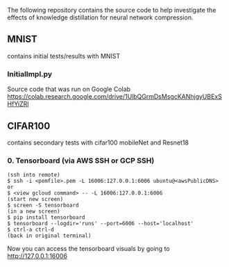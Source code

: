 The following repository contains the source code to help investigate the 
effects of knowledge distillation for neural network compression.

## MNIST
contains initial tests/results with MNIST
### InitialImpl.py
Source code that was run on Google Colab
https://colab.research.google.com/drive/1UlbQGrmDsMsgcKANhjgyUBExSHfYiZRl

## CIFAR100
contains secondary tests with cifar100 mobileNet and Resnet18
### 0. Tensorboard (via AWS SSH or GCP SSH)
```
(ssh into remote)
$ ssh -i <pemfile>.pem -L 16006:127.0.0.1:6006 ubuntu@<awsPublicDNS>
or
$ <view gcloud command> -- -L 16006:127.0.0.1:6006
(start new screen)
$ screen -S tensorboard
(in a new screen)
$ pip install tensorboard
$ tensorboard --logdir='runs' --port=6006 --host='localhost'
$ ctrl-a ctrl-d
(back in original terminal)
```
Now you can access the tensorboard visuals by going to http://127.0.0.1:16006
